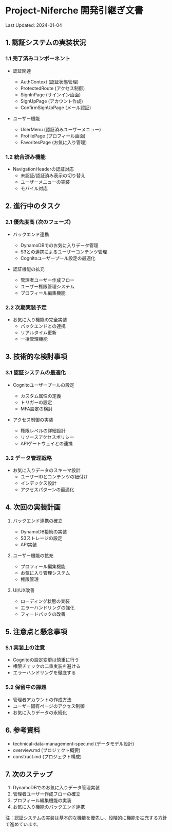 # Project-Niferche 開発引継ぎ文書
Last Updated: 2024-01-04

## 1. 認証システムの実装状況

### 1.1 完了済みコンポーネント
- 認証関連
  - AuthContext (認証状態管理)
  - ProtectedRoute (アクセス制御)
  - SignInPage (サインイン画面)
  - SignUpPage (アカウント作成)
  - ConfirmSignUpPage (メール認証)

- ユーザー機能
  - UserMenu (認証済みユーザーメニュー)
  - ProfilePage (プロフィール画面)
  - FavoritesPage (お気に入り管理)

### 1.2 統合済み機能
- NavigationHeaderの認証対応
  - 未認証/認証済み表示の切り替え
  - ユーザーメニューの実装
  - モバイル対応

## 2. 進行中のタスク

### 2.1 優先度高 (次のフェーズ)
- バックエンド連携
  - DynamoDBでのお気に入りデータ管理
  - S3との連携によるユーザーコンテンツ管理
  - Cognitoユーザープール設定の最適化

- 認証機能の拡充
  - 管理者ユーザー作成フロー
  - ユーザー権限管理システム
  - プロフィール編集機能

### 2.2 次期実装予定
- お気に入り機能の完全実装
  - バックエンドとの連携
  - リアルタイム更新
  - 一括管理機能

## 3. 技術的な検討事項

### 3.1 認証システムの最適化
- Cognitoユーザープールの設定
  - カスタム属性の定義
  - トリガーの設定
  - MFA設定の検討

- アクセス制御の実装
  - 権限レベルの詳細設計
  - リソースアクセスポリシー
  - APIゲートウェイとの連携

### 3.2 データ管理戦略
- お気に入りデータのスキーマ設計
  - ユーザーIDとコンテンツの紐付け
  - インデックス設計
  - アクセスパターンの最適化

## 4. 次回の実装計画

1. バックエンド連携の確立
   - DynamoDB接続の実装
   - S3ストレージの設定
   - API実装

2. ユーザー機能の拡充
   - プロフィール編集機能
   - お気に入り管理システム
   - 権限管理

3. UI/UX改善
   - ローディング状態の実装
   - エラーハンドリングの強化
   - フィードバックの改善

## 5. 注意点と懸念事項

### 5.1 実装上の注意
- Cognitoの設定変更は慎重に行う
- 権限チェックの二重実装を避ける
- エラーハンドリングを徹底する

### 5.2 保留中の課題
- 管理者アカウントの作成方法
- ユーザー固有ページのアクセス制御
- お気に入りデータの永続化

## 6. 参考資料
- technical-data-management-spec.md (データモデル設計)
- overview.md (プロジェクト概要)
- construct.md (プロジェクト構成)

## 7. 次のステップ
1. DynamoDBでのお気に入りデータ管理実装
2. 管理者ユーザー作成フローの確立
3. プロフィール編集機能の実装
4. お気に入り機能のバックエンド連携

注：認証システムの実装は基本的な機能を優先し、段階的に機能を拡充する方針で進めています。